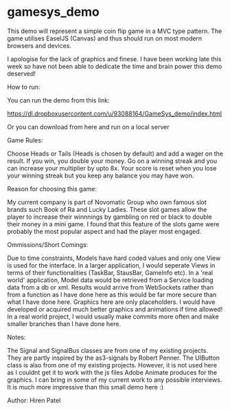 # gamesys_demo

This demo will represent a simple coin flip game in a MVC type pattern. The game utilises EaselJS (Canvas) and thus should run on most modern browsers and devices. 

I apologise for the lack of graphics and finese. I have been working late this week so have not been able to dedicate the time and brain power this demo deserved!

How to run:

You can run the demo from this link:

https://dl.dropboxusercontent.com/u/93088164/GameSys_demo/index.html

Or you can download from here and run on a local server

Game Rules:

Choose Heads or Tails (Heads is chosen by default) and add a wager on the result. If you win, you double your money. Go on a winning streak and you can increase your multiplier by upto 8x. Your score is reset when you lose your winning streak but you keep any balance you may have won.

Reason for choosing this game:

My current company is part of Novomatic Group who own famous slot brands such Book of Ra and Lucky Ladies. These slot games allow the player to increase their winnnings by gambling on red or black to double their money in a mini game. I found that this feature of the slots game were probably the most popular aspect and had the player most engaged.

Ommissions/Short Comings: 

Due to time constraints, Models have hard coded values and only one View is used for the interface. In a larger application, I would seperate Views in terms of their functionalities (TaskBar, StausBar, GameInfo etc). In a 'real world' application, Model data would be retrieved from a Service loading data from a db or xml. Results would arrive from WebSockets rather than from a function as I have done here as this would be far more secure than what I have done here. Graphics here are only placeholders. I would have developed or acquired much better graphics and animations if time allowed! In a real world project, I would usually make commits more often and make smaller branches than I have done here. 

Notes:

The Signal and SignalBus classes are from one of my existing projects. They are partly inspired by the as3-signals by Robert Penner.
The UIButton class is also from one of my existing projects. However, it is not used here as I couldnt get it to work with the js files Adobe Animate produces for the graphics. 
I can bring in some of my current work to any possible interviews. It is much more impressive than this small demo here :)


Author: Hiren Patel
